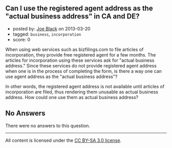 ## Can I use the registered agent address as the "actual business address" in CA and DE?

- posted by: [Joe Black](https://stackexchange.com/users/-1/22220-joe-black) on 2013-03-20
- tagged: `business`, `incorporation`
- score: 0

When using web services such as bizfilings.com to file articles of incorporation, they provide free registered agent for a few months. The articles for incorporation using these services ask for "actual business address." Since these services do not provide registered agent address when one is in the process of completing the form, is there a way one can use agent address as the "actual business address"? 

In other words, the registered agent address is not available until articles of incorporation are filed, thus rendering them unusable as actual business address. How could one use them as actual business address? 

## No Answers

There were no answers to this question.


---

All content is licensed under the [CC BY-SA 3.0 license](https://creativecommons.org/licenses/by-sa/3.0/).
